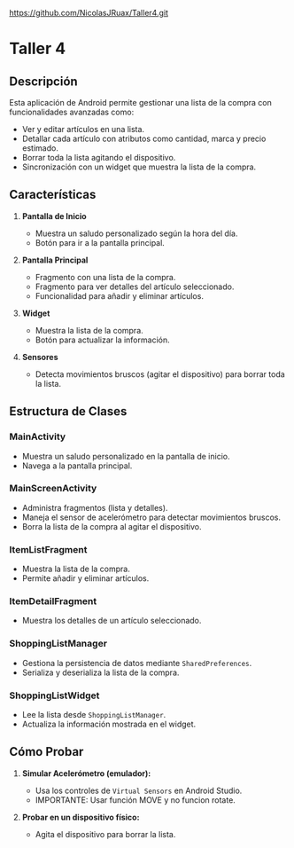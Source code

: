 https://github.com/NicolasJRuax/Taller4.git

# Taller 4

## Descripción

Esta aplicación de Android permite gestionar una lista de la compra con funcionalidades avanzadas como:

- Ver y editar artículos en una lista.
- Detallar cada artículo con atributos como cantidad, marca y precio estimado.
- Borrar toda la lista agitando el dispositivo.
- Sincronización con un widget que muestra la lista de la compra.

## Características

1. **Pantalla de Inicio**
   - Muestra un saludo personalizado según la hora del día.
   - Botón para ir a la pantalla principal.

2. **Pantalla Principal**
   - Fragmento con una lista de la compra.
   - Fragmento para ver detalles del artículo seleccionado.
   - Funcionalidad para añadir y eliminar artículos.

3. **Widget**
   - Muestra la lista de la compra.
   - Botón para actualizar la información.

4. **Sensores**
   - Detecta movimientos bruscos (agitar el dispositivo) para borrar toda la lista.

## Estructura de Clases

### MainActivity
- Muestra un saludo personalizado en la pantalla de inicio.
- Navega a la pantalla principal.

### MainScreenActivity
- Administra fragmentos (lista y detalles).
- Maneja el sensor de acelerómetro para detectar movimientos bruscos.
- Borra la lista de la compra al agitar el dispositivo.

### ItemListFragment
- Muestra la lista de la compra.
- Permite añadir y eliminar artículos.

### ItemDetailFragment
- Muestra los detalles de un artículo seleccionado.

### ShoppingListManager
- Gestiona la persistencia de datos mediante `SharedPreferences`.
- Serializa y deserializa la lista de la compra.

### ShoppingListWidget
- Lee la lista desde `ShoppingListManager`.
- Actualiza la información mostrada en el widget.

## Cómo Probar

1. **Simular Acelerómetro (emulador):**
   - Usa los controles de `Virtual Sensors` en Android Studio.
   - IMPORTANTE: Usar función MOVE y no funcion rotate. 

2. **Probar en un dispositivo físico:**
   - Agita el dispositivo para borrar la lista.

